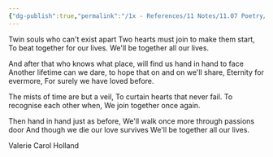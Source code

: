 ```yaml
---
{"dg-publish":true,"permalink":"/1x - References/11 Notes/11.07 Poetry/Eternity - Valerie Carol Holland/","title":"Eternity - Valerie Carol Holland","noteIcon":""}
---
```



Twin souls who can't exist apart
Two hearts must join to make them start,
To beat together for our lives.
We'll be together all our lives.

And after that who knows what place,
will find us hand in hand to face
Another lifetime can we dare,
to hope that on and on we'll share,
Eternity for evermore,
For surely we have loved before.

The mists of time are but a veil,
To curtain hearts that never fail.
To recognise each other when,
We join together once again.

Then hand in hand just as before,
We'll walk once more through passions door
And though we die our love survives
We'll be together all our lives.

Valerie Carol Holland 